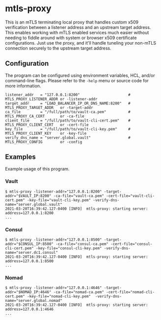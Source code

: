 # mtls-proxy

This is an mTLS terminating local proxy that handles custom x509 verification between a listener address and an upstream target address. This enables working with mTLS enabled services much easier without needing to fiddle around with system or browser x509 certificate configurations. Just use the proxy, and it'll handle tuneling your non-mTLS connection securely to the upstream target address.

## Configuration

The program can be configured using environment variables, HCL, and/or command-line flags. Please refer to the `-help` menu or source code for more information.

```hcl
listener_addr   = "127.0.0.1:8200"                      # MTLS_PROXY_LISTENER_ADDR or -listener-addr
target_addr     = "LOAD_BALANCER_IP_OR_DNS_NAME:8200"   # MTLS_PROXY_TARGET_ADDR   or -target-addr
ca_file         = "/full/path/to/vault-ca.pem"          # MTLS_PROXY_CA_CERT       or -ca-file
client_file     = "/full/path/to/vault-cli-cert.pem"    # MTLS_PROXY_CLIENT_CERT   or -cert-file
key_file        = "/full/path/to/vault-cli-key.pem"     # MTLS_PROXY_CLIENT_KEY    or -key-file
verify_dns_name = "server.global.vault"                 # MTLS_PROXY_CONFIG        or -config
```

## Examples

Example usage of this program.

### Vault

```console
$ mtls-proxy -listener-addr="127.0.0.1:8200" -target-addr="$VAULT_IP:8200" -ca-file="vault-ca.pem" -cert-file="vault-cli-cert.pem" -key-file="vault-cli-key.pem" -verify-dns-name="server.global.vault"
2021-03-20T16:39:42.127-0400 [INFO]  mtls-proxy: starting server: address=127.0.0.1:8200
...
```

### Consul

```console
$ mtls-proxy -listener-addr="127.0.0.1:8500" -target-addr="$CONSUL_IP:8500" -ca-file="consul-ca.pem" -cert-file="consul-cli-cert.pem" -key-file="consul-cli-key.pem" -verify-dns-name="server.dc1.consul"
2021-03-20T16:39:42.127-0400 [INFO]  mtls-proxy: starting server: address=127.0.0.1:8500
...
```

### Nomad

```console
$ mtls-proxy -listener-addr="127.0.0.1:4646" -target-addr="$NOMAD_IP:4646" -ca-file="nomad-ca.pem" -cert-file="nomad-cli-cert.pem" -key-file="nomad-cli-key.pem"  -verify-dns-name="server.global.nomad"
2021-03-20T16:39:42.127-0400 [INFO]  mtls-proxy: starting server: address=127.0.0.1:4646
...
```

